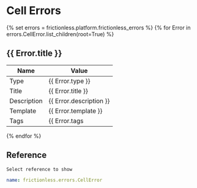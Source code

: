 # Cell Errors

{% set errors = frictionless.platform.frictionless_errors %}
{% for Error in errors.CellError.list_children(root=True) %}
## {{ Error.title }}

| Name        | Value                      |
| ----------- | -------------------------- |
| Type        | {{ Error.type }}           |
| Title       | {{ Error.title }}          |
| Description | {{ Error.description }}    |
| Template    | {{ Error.template }}       |
| Tags        | {{ Error.tags|join(' ') }} |
{% endfor %}

## Reference

```markdown tabs=Select
Select reference to show
```

```yaml reference tabs=CellError
name: frictionless.errors.CellError
```
